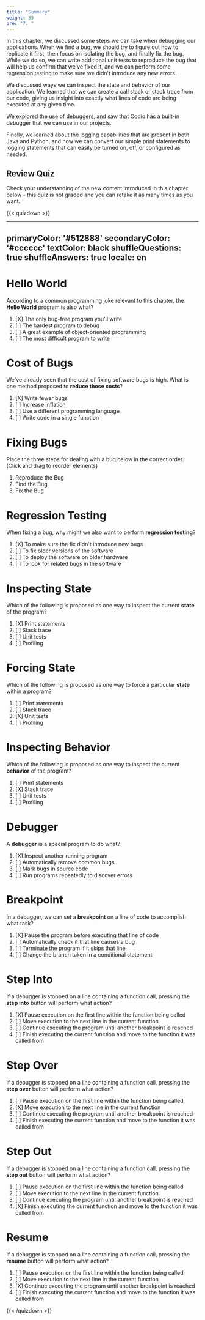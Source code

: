 ```yaml
---
title: "Summary"
weight: 35
pre: "7. "
---
```

In this chapter, we discussed some steps we can take when debugging our applications. When we find a bug, we should try to figure out how to replicate it first, then focus on isolating the bug, and finally fix the bug. While we do so, we can write additional unit tests to reproduce the bug that will help us confirm that we've fixed it, and we can perform some regression testing to make sure we didn't introduce any new errors.

We discussed ways we can inspect the state and behavior of our application. We learned that we can create a call stack or stack trace from our code, giving us insight into exactly what lines of code are being executed at any given time.

We explored the use of debuggers, and saw that Codio has a built-in debugger that we can use in our projects.

Finally, we learned about the logging capabilities that are present in both Java and Python, and how we can convert our simple print statements to logging statements that can easily be turned on, off, or configured as needed.

## Review Quiz

Check your understanding of the new content introduced in this chapter below - this quiz is not graded and you can retake it as many times as you want.

{{< quizdown >}}

---
primaryColor: '#512888'
secondaryColor: '#cccccc'
textColor: black
shuffleQuestions: true
shuffleAnswers: true
locale: en
---

# Hello World

According to a common programming joke relevant to this chapter, the **Hello World** program is also what?

1. [X] The only bug-free program you'll write
1. [ ] The hardest program to debug
1. [ ] A great example of object-oriented programming
1. [ ] The most difficult program to write

# Cost of Bugs

We've already seen that the cost of fixing software bugs is high. What is one method proposed to **reduce those costs**?

1. [X] Write fewer bugs
1. [ ] Increase inflation
1. [ ] Use a different programming language
1. [ ] Write code in a single function

# Fixing Bugs

Place the three steps for dealing with a bug below in the correct order. (Click and drag to reorder elements)

1. Reproduce the Bug
2. Find the Bug
3. Fix the Bug

# Regression Testing

When fixing a bug, why might we also want to perform **regression testing**?

1. [X] To make sure the fix didn't introduce new bugs
1. [ ] To fix older versions of the software
1. [ ] To deploy the software on older hardware
1. [ ] To look for related bugs in the software

# Inspecting State

Which of the following is proposed as one way to inspect the current **state** of the program?

1. [X] Print statements
1. [ ] Stack trace
1. [ ] Unit tests
1. [ ] Profiling

# Forcing State

Which of the following is proposed as one way to force a particular **state** within a program?

1. [ ] Print statements
1. [ ] Stack trace
1. [X] Unit tests
1. [ ] Profiling

# Inspecting Behavior

Which of the following is proposed as one way to inspect the current **behavior** of the program?

1. [ ] Print statements
1. [X] Stack trace
1. [ ] Unit tests
1. [ ] Profiling

# Debugger

A **debugger** is a special program to do what?

1. [X] Inspect another running program
1. [ ] Automatically remove common bugs
1. [ ] Mark bugs in source code
1. [ ] Run programs repeatedly to discover errors

# Breakpoint

In a debugger, we can set a **breakpoint** on a line of code to accomplish what task?

1. [X] Pause the program before executing that line of code
1. [ ] Automatically check if that line causes a bug
1. [ ] Terminate the program if it skips that line
1. [ ] Change the branch taken in a conditional statement

# Step Into

If a debugger is stopped on a line containing a function call, pressing the **step into** button will perform what action?

1. [X] Pause execution on the first line within the function being called
1. [ ] Move execution to the next line in the current function 
1. [ ] Continue executing the program until another breakpoint is reached
1. [ ] Finish executing the current function and move to the function it was called from

# Step Over

If a debugger is stopped on a line containing a function call, pressing the **step over** button will perform what action?

1. [ ] Pause execution on the first line within the function being called
1. [X] Move execution to the next line in the current function 
1. [ ] Continue executing the program until another breakpoint is reached
1. [ ] Finish executing the current function and move to the function it was called from

# Step Out

If a debugger is stopped on a line containing a function call, pressing the **step out** button will perform what action?

1. [ ] Pause execution on the first line within the function being called
1. [ ] Move execution to the next line in the current function 
1. [ ] Continue executing the program until another breakpoint is reached
1. [X] Finish executing the current function and move to the function it was called from

# Resume

If a debugger is stopped on a line containing a function call, pressing the **resume** button will perform what action?

1. [ ] Pause execution on the first line within the function being called
1. [ ] Move execution to the next line in the current function 
1. [X] Continue executing the program until another breakpoint is reached
1. [ ] Finish executing the current function and move to the function it was called from

{{< /quizdown >}}